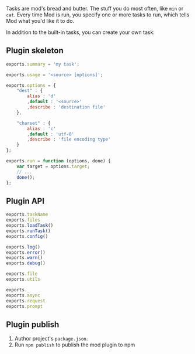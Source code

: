 Tasks are mod's bread and butter. The stuff you do most often, like `min` or `cat`. Every time Mod is run, you specify one or more tasks to run, which tells Mod what you'd like it to do.

In addition to the built-in tasks, you can create your own task:

## Plugin skeleton
```js
exports.summary = 'my task';

exports.usage = '<source> [options]';

exports.options = {
    "dest" : {
        alias : 'd'
        ,default : '<source>'
        ,describe : 'destination file'
    },

    "charset" : {
        alias : 'c'
        ,default : 'utf-8'
        ,describe : 'file encoding type'
    }
};

exports.run = function (options, done) {
    var target = options.target;
    // ...
    done();
};
```

## Plugin API
```js
exports.taskName
exports.files
exports.loadTask()
exports.runTask()
exports.config()

exports.log()
exports.error()
exports.warn()
exports.debug()

exports.file
exports.utils

exports._
exports.async
exports.request
exports.prompt
```


## Plugin publish
1. Author project's `package.json`.
1. Run `npm publish` to publish the mod plugin to npm
